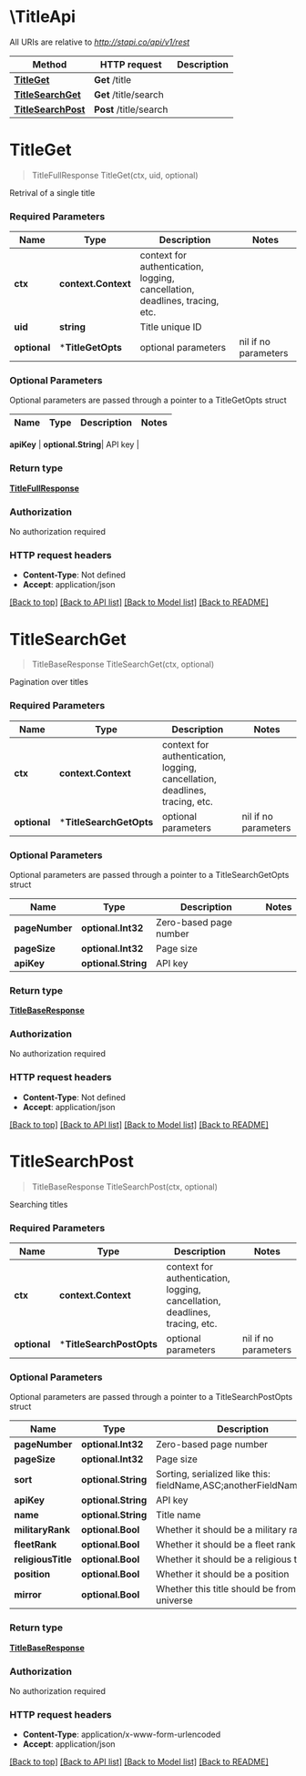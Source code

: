 # \TitleApi

All URIs are relative to *http://stapi.co/api/v1/rest*

Method | HTTP request | Description
------------- | ------------- | -------------
[**TitleGet**](TitleApi.md#TitleGet) | **Get** /title | 
[**TitleSearchGet**](TitleApi.md#TitleSearchGet) | **Get** /title/search | 
[**TitleSearchPost**](TitleApi.md#TitleSearchPost) | **Post** /title/search | 


# **TitleGet**
> TitleFullResponse TitleGet(ctx, uid, optional)


Retrival of a single title

### Required Parameters

Name | Type | Description  | Notes
------------- | ------------- | ------------- | -------------
 **ctx** | **context.Context** | context for authentication, logging, cancellation, deadlines, tracing, etc.
  **uid** | **string**| Title unique ID | 
 **optional** | ***TitleGetOpts** | optional parameters | nil if no parameters

### Optional Parameters
Optional parameters are passed through a pointer to a TitleGetOpts struct

Name | Type | Description  | Notes
------------- | ------------- | ------------- | -------------

 **apiKey** | **optional.String**| API key | 

### Return type

[**TitleFullResponse**](TitleFullResponse.md)

### Authorization

No authorization required

### HTTP request headers

 - **Content-Type**: Not defined
 - **Accept**: application/json

[[Back to top]](#) [[Back to API list]](../README.md#documentation-for-api-endpoints) [[Back to Model list]](../README.md#documentation-for-models) [[Back to README]](../README.md)

# **TitleSearchGet**
> TitleBaseResponse TitleSearchGet(ctx, optional)


Pagination over titles

### Required Parameters

Name | Type | Description  | Notes
------------- | ------------- | ------------- | -------------
 **ctx** | **context.Context** | context for authentication, logging, cancellation, deadlines, tracing, etc.
 **optional** | ***TitleSearchGetOpts** | optional parameters | nil if no parameters

### Optional Parameters
Optional parameters are passed through a pointer to a TitleSearchGetOpts struct

Name | Type | Description  | Notes
------------- | ------------- | ------------- | -------------
 **pageNumber** | **optional.Int32**| Zero-based page number | 
 **pageSize** | **optional.Int32**| Page size | 
 **apiKey** | **optional.String**| API key | 

### Return type

[**TitleBaseResponse**](TitleBaseResponse.md)

### Authorization

No authorization required

### HTTP request headers

 - **Content-Type**: Not defined
 - **Accept**: application/json

[[Back to top]](#) [[Back to API list]](../README.md#documentation-for-api-endpoints) [[Back to Model list]](../README.md#documentation-for-models) [[Back to README]](../README.md)

# **TitleSearchPost**
> TitleBaseResponse TitleSearchPost(ctx, optional)


Searching titles

### Required Parameters

Name | Type | Description  | Notes
------------- | ------------- | ------------- | -------------
 **ctx** | **context.Context** | context for authentication, logging, cancellation, deadlines, tracing, etc.
 **optional** | ***TitleSearchPostOpts** | optional parameters | nil if no parameters

### Optional Parameters
Optional parameters are passed through a pointer to a TitleSearchPostOpts struct

Name | Type | Description  | Notes
------------- | ------------- | ------------- | -------------
 **pageNumber** | **optional.Int32**| Zero-based page number | 
 **pageSize** | **optional.Int32**| Page size | 
 **sort** | **optional.String**| Sorting, serialized like this: fieldName,ASC;anotherFieldName,DESC | 
 **apiKey** | **optional.String**| API key | 
 **name** | **optional.String**| Title name | 
 **militaryRank** | **optional.Bool**| Whether it should be a military rank | 
 **fleetRank** | **optional.Bool**| Whether it should be a fleet rank | 
 **religiousTitle** | **optional.Bool**| Whether it should be a religious title | 
 **position** | **optional.Bool**| Whether it should be a position | 
 **mirror** | **optional.Bool**| Whether this title should be from mirror universe | 

### Return type

[**TitleBaseResponse**](TitleBaseResponse.md)

### Authorization

No authorization required

### HTTP request headers

 - **Content-Type**: application/x-www-form-urlencoded
 - **Accept**: application/json

[[Back to top]](#) [[Back to API list]](../README.md#documentation-for-api-endpoints) [[Back to Model list]](../README.md#documentation-for-models) [[Back to README]](../README.md)

